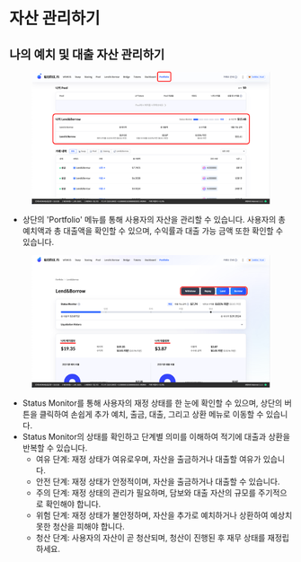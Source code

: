 # 자산 관리하기

## 나의 예치 및 대출 자산 관리하기

<figure><img src="../../.gitbook/assets/image (1) (2).png" alt=""><figcaption></figcaption></figure>

* 상단의 'Portfolio' 메뉴를 통해 사용자의 자산을 관리할 수 있습니다. 사용자의 총 예치액과 총 대출액을 확인할 수 있으며, 수익률과 대출 가능 금액 또한 확인할 수 있습니다.

<figure><img src="../../.gitbook/assets/image (4).png" alt=""><figcaption></figcaption></figure>

* Status Monitor를 통해 사용자의 재정 상태를 한 눈에 확인할 수 있으며, 상단의 버튼을 클릭하여 손쉽게 추가 예치, 출금, 대출, 그리고 상환 메뉴로 이동할 수 있습니다.
* Status Monitor의 상태를 확인하고 단계별 의미를 이해하여 적기에 대출과 상환을 반복할 수 있습니다.
  * 여유 단계: 재정 상태가 여유로우며, 자산을 출금하거나 대출할 여유가 있습니다.
  * 안전 단계: 재정 상태가 안정적이며, 자산을 출금하거나 대출할 수 있습니다.
  * 주의 단계: 재정 상태의 관리가 필요하며, 담보와 대출 자산의 규모를 주기적으로 확인해야 합니다.
  * 위험 단계: 재정 상태가 불안정하며, 자산을 추가로 예치하거나 상환하여 예상치 못한 청산을 피해야 합니다.
  * 청산 단계: 사용자의 자산이 곧 청산되며, 청산이 진행된 후 재무 상태를 재정립하세요.

